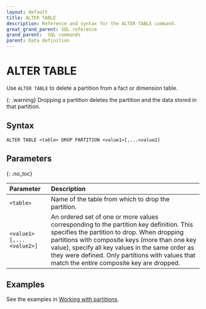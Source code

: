```yaml
---
layout: default
title: ALTER TABLE
description: Reference and syntax for the ALTER TABLE command.
great_grand_parent: SQL reference
grand_parent:  SQL commands
parent: Data definition
---
```


# ALTER TABLE

Use `ALTER TABLE` to delete a partition from a fact or dimension table.

{: .warning}
Dropping a partition deletes the partition and the data stored in that partition.

## Syntax

```ALTER TABLE <table> DROP PARTITION <value1>[,...<value2]```

## Parameters 
{: .no_toc} 

| Parameter          | Description                                  |
| :------------------ | :-------------------------------------------- |
| `<table>`     | Name of the table from which to drop the partition. |
| `<value1>[,...<value2>]` | An ordered set of one or more values corresponding to the partition key definition. This specifies the partition to drop. When dropping partitions with composite keys (more than one key value), specify all key values in the same order as they were defined. Only partitions with values that match the entire composite key are dropped. |

## Examples

See the examples in [Working with partitions](../../../Overview/working-with-partitions.md).
